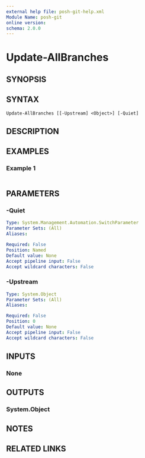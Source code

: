 ```yaml
---
external help file: posh-git-help.xml
Module Name: posh-git
online version:
schema: 2.0.0
---
```


# Update-AllBranches

## SYNOPSIS


## SYNTAX

```
Update-AllBranches [[-Upstream] <Object>] [-Quiet]
```

## DESCRIPTION


## EXAMPLES

### Example 1
```powershell

```



## PARAMETERS

### -Quiet


```yaml
Type: System.Management.Automation.SwitchParameter
Parameter Sets: (All)
Aliases:

Required: False
Position: Named
Default value: None
Accept pipeline input: False
Accept wildcard characters: False
```

### -Upstream


```yaml
Type: System.Object
Parameter Sets: (All)
Aliases:

Required: False
Position: 0
Default value: None
Accept pipeline input: False
Accept wildcard characters: False
```

## INPUTS

### None

## OUTPUTS

### System.Object
## NOTES

## RELATED LINKS
